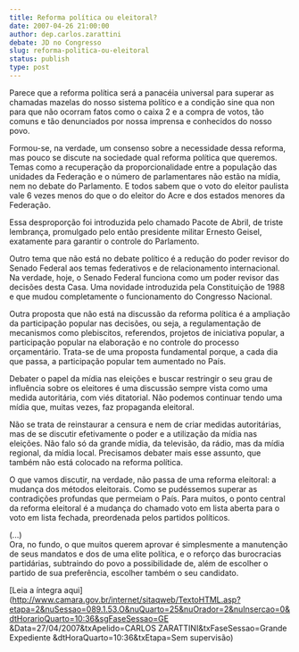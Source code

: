 ```yaml
---
title: Reforma política ou eleitoral?
date: 2007-04-26 21:00:00
author: dep.carlos.zarattini
debate: JD no Congresso
slug: reforma-politica-ou-eleitoral
status: publish 
type: post
---
```


  
Parece que a reforma política será a panacéia universal para superar as chamadas mazelas do nosso sistema político e a condição sine qua non para que não ocorram fatos como o caixa 2 e a compra de votos, tão comuns e tão denunciados por nossa imprensa e conhecidos do nosso povo.  
  
Formou-se, na verdade, um consenso sobre a necessidade dessa reforma, mas pouco se discute na sociedade qual reforma política que queremos. Temas como a recuperação da proporcionalidade entre a população das unidades da Federação e o número de parlamentares não estão na mídia, nem no debate do Parlamento. E todos sabem que o voto do eleitor paulista vale 6 vezes menos do que o do eleitor do Acre e dos estados menores da Federação.  
  
Essa desproporção foi introduzida pelo chamado Pacote de Abril, de triste lembrança, promulgado pelo então presidente militar Ernesto Geisel, exatamente para garantir o controle do Parlamento.  
  
Outro tema que não está no debate político é a redução do poder revisor do Senado Federal aos temas federativos e de relacionamento internacional. Na verdade, hoje, o Senado Federal funciona como um poder revisor das decisões desta Casa. Uma novidade introduzida pela Constituição de 1988 e que mudou completamente o funcionamento do Congresso Nacional.  
  
Outra proposta que não está na discussão da reforma política é a ampliação da participação popular nas decisões, ou seja, a regulamentação de mecanismos como plebiscitos, referendos, projetos de iniciativa popular, a participação popular na elaboração e no controle do processo orçamentário. Trata-se de uma proposta fundamental porque, a cada dia que passa, a participação popular tem aumentado no País.   
  
Debater o papel da mídia nas eleições e buscar restringir o seu grau de influência sobre os eleitores é uma discussão sempre vista como uma medida autoritária, com viés ditatorial. Não podemos continuar tendo uma mídia que, muitas vezes, faz propaganda eleitoral.  
  
Não se trata de reinstaurar a censura e nem de criar medidas autoritárias, mas de se discutir efetivamente o poder e a utilização da mídia nas eleições. Não falo só da grande mídia, da televisão, da rádio, mas da mídia regional, da mídia local. Precisamos debater mais esse assunto, que também não está colocado na reforma política.  
  
O que vamos discutir, na verdade, não passa de uma reforma eleitoral: a mudança dos métodos eleitorais. Como se pudéssemos superar as contradições profundas que permeiam o País. Para muitos, o ponto central da reforma eleitoral é a mudança do chamado voto em lista aberta para o voto em lista fechada, preordenada pelos partidos políticos.  
  
(...)  
Ora, no fundo, o que muitos querem aprovar é simplesmente a manutenção de seus mandatos e dos de uma elite política, e o reforço das burocracias partidárias, subtraindo do povo a possibilidade de, além de escolher o partido de sua preferência, escolher também o seu candidato.  
  
[Leia a íntegra aqui](http://www.camara.gov.br/internet/sitaqweb/TextoHTML.asp?etapa=2&nuSessao=089.1.53.O&nuQuarto=25&nuOrador=2&nuInsercao=0&dtHorarioQuarto=10:36&sgFaseSessao=GE        &Data=27/04/2007&txApelido=CARLOS ZARATTINI&txFaseSessao=Grande Expediente             &dtHoraQuarto=10:36&txEtapa=Sem supervisão)
